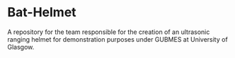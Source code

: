 # Bat-Helmet
A repository for the team responsible for the creation of an ultrasonic ranging helmet for demonstration purposes under GUBMES at University of Glasgow.
